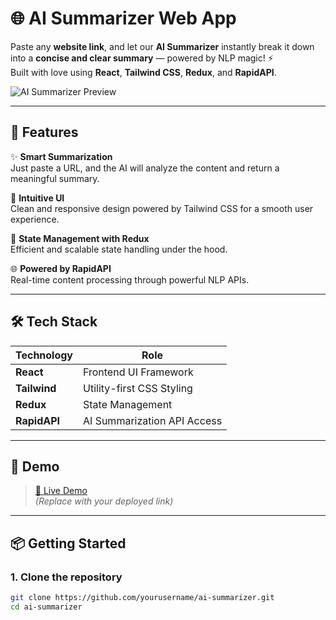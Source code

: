 # 🌐 AI Summarizer Web App

Paste any **website link**, and let our **AI Summarizer** instantly break it down into a **concise and clear summary** — powered by NLP magic! ⚡️  
Built with love using **React**, **Tailwind CSS**, **Redux**, and **RapidAPI**.

![AI Summarizer Preview](https://blogger.googleusercontent.com/img/a/AVvXsEic56CLtAaH7Q7x2wy5_zOa_Mv0G5mvWb4jx97qF_AX-_D57IH4lwBnuq3rarUC0pY9wUbAlLP1C_dSvxXphZYcA6GiXqLhDHI2My7c31GHgQQzsWmLeRzwEax35uFM_q_YaqikW_ZAQWyqOWOFzDwsIMWUbkojh1BjJEh2ZlNZArxRHr_AnxsIWtfWjNM-) <!-- Replace with your actual screenshot URL -->

---

## 🚀 Features

✨ **Smart Summarization**  
Just paste a URL, and the AI will analyze the content and return a meaningful summary.

🎯 **Intuitive UI**  
Clean and responsive design powered by Tailwind CSS for a smooth user experience.

🔁 **State Management with Redux**  
Efficient and scalable state handling under the hood.

🌐 **Powered by RapidAPI**  
Real-time content processing through powerful NLP APIs.

---

## 🛠️ Tech Stack

| Technology    | Role                        |
|---------------|-----------------------------|
| **React**     | Frontend UI Framework       |
| **Tailwind**  | Utility-first CSS Styling   |
| **Redux**     | State Management            |
| **RapidAPI**  | AI Summarization API Access |

---

## 📸 Demo

> [🔗 Live Demo](https://brieflyaisummarizer.netlify.app/)  
> *(Replace with your deployed link)*

---

## 📦 Getting Started

### 1. Clone the repository

```bash
git clone https://github.com/yourusername/ai-summarizer.git
cd ai-summarizer
